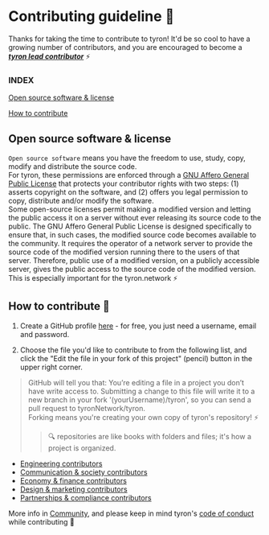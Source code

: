 # Contributing guideline :high_brightness: 

Thanks for taking the time to contribute to tyron! It'd be so cool to have a growing number of contributors, and you are encouraged to become a [***tyron lead contributor***](/community/leadContributors.md) :zap:

### INDEX
[Open source software & license](#open-source-software--license)

[How to contribute](#how-to-contribute-high_brightness)

## Open source software & license
```Open source software``` means you have the freedom to use, study, copy, modify and distribute the source code.  
For tyron, these permissions are enforced through a [GNU Affero General Public License](/LICENSE) that protects your contributor rights with two steps: (1) asserts copyright on the software, and (2) offers you legal permission to copy, distribute and/or modify the software.  
Some open-source licenses permit making a modified version and letting the public access it on a server without ever releasing its source code to the public. The GNU Affero General Public License is designed specifically to ensure that, in such cases, the modified source code becomes available to the community. It requires the operator of a network server to provide the source code of the modified version running there to the users of that server.  Therefore, public use of a modified version, on a publicly accessible server, gives the public access to the source code of the modified version. This is especially important for the tyron.network :zap:

## How to contribute :high_brightness:
1. Create a GitHub profile [here](https://github.com/join?source=header-home) - for free, you just need a username, email and password.

2. Choose the file you'd like to contribute to from the following list, and click the "Edit the file in your fork of this project" (pencil) button in the upper right corner.
  > GitHub will tell you that: You’re editing a file in a project you don’t have write access to. Submitting a change to this file will write it to a new branch in your fork '(yourUsername)/tyron', so you can send a pull request to tyronNetwork/tyron.  
  > Forking means you're creating your own copy of tyron's repository! :zap:
  > > :mag: repositories are like books with folders and files; it's how a project is organized.
  
  - [Engineering contributors](/community/contributors/engineering.md)
  - [Communication & society contributors](/community/contributors/communication&society.md)
  - [Economy & finance contributors](/community/contributors/economy&finance.md)
  - [Design & marketing contributors](/community/contributors/design&marketing.md)
  - [Partnerships & compliance contributors](/community/contributors/partnerships&compliance.md)
  
  More info in [Community](/community/README.md), and please keep in mind tyron's [code of conduct](/CODE_OF_CONDUCT.md) while contributing :high_brightness:
